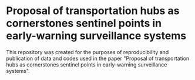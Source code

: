 # Proposal of transportation hubs as cornerstones sentinel points in early-warning surveillance systems
This repository was created for the purposes of reproducibility and publication of data and codes used in the paper "Proposal of transportation hubs as cornerstones sentinel points in early-warning surveillance systems".

 
